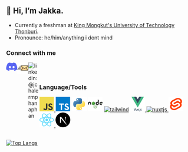 ## 👋 Hi, I’m Jakka.
- Currently a freshman at [King Mongkut's University of Technology Thonburi](https://kmutt.ac.th/).
- Pronounce: he/him/anything i dont mind


### Connect with me
<a href="https://discordapp.com/users/480228633525354506">
  <img align="left" alt="discord: @guntxjakka" width="30px" src="https://raw.githubusercontent.com/gxjakkap/gxjakkap/main/img/discord.svg" />
</a>
<a href="mailto:gunt@guntxjakka.me">
  <img align="left" alt="mail: gunt@guntxjakka.me" width="30px" src="https://raw.githubusercontent.com/gxjakkap/gxjakkap/main/img/email.png" />
</a>
<a href="https://www.linkedin.com/in/jchalermphanaphan/">
  <img align="left" alt="linkedin: @jchalermphanaphan" width="30px" src="https://raw.githubusercontent.com/rahuldkjain/github-profile-readme-generator/master/src/images/icons/Social/linked-in-alt.svg" />
</a>
<br />
<br />

### Language/Tools
<a href="https://developer.mozilla.org/en-US/docs/Web/JavaScript" target="_blank" rel="noreferrer"> <img src="https://raw.githubusercontent.com/devicons/devicon/master/icons/javascript/javascript-original.svg" alt="javascript" width="40" height="40"/> </a>
<a href="https://www.typescriptlang.org/" target="_blank" rel="noreferrer"> <img src="https://raw.githubusercontent.com/devicons/devicon/master/icons/typescript/typescript-original.svg" alt="typescript" width="40" height="40"/></a>
<a href="https://www.python.org" target="_blank" rel="noreferrer"> <img src="https://raw.githubusercontent.com/devicons/devicon/master/icons/python/python-original.svg" alt="python" width="40" height="40"/></a>
<a href="https://nodejs.org" target="_blank" rel="noreferrer"> <img src="https://raw.githubusercontent.com/devicons/devicon/master/icons/nodejs/nodejs-original-wordmark.svg" alt="nodejs" width="40" height="40"/></a>
<a href="https://tailwindcss.com/" target="_blank" rel="noreferrer"> <img src="https://www.vectorlogo.zone/logos/tailwindcss/tailwindcss-icon.svg" alt="tailwind" width="40" height="40"/></a>
<a href="https://vuejs.org/" target="_blank" rel="noreferrer"> <img src="https://raw.githubusercontent.com/devicons/devicon/master/icons/vuejs/vuejs-original-wordmark.svg" alt="vuejs" width="40" height="40"/> </a>
<a href="https://nuxtjs.org/" target="_blank" rel="noreferrer"> <img src="https://www.vectorlogo.zone/logos/nuxtjs/nuxtjs-icon.svg" alt="nuxtjs" width="40" height="40"/> </a>
<a href="https://svelte.dev/" target="_blank" rel="noreferrer"> <img src="https://raw.githubusercontent.com/sveltejs/branding/master/svelte-logo.svg" alt="nuxtjs" width="40" height="40"/> </a>
<a href="https://reactjs.org/" target="_blank" rel="noreferrer"> <img src="https://raw.githubusercontent.com/devicons/devicon/master/icons/react/react-original.svg" alt="react" width="40" height="40"/> </a>
<a href="https://nextjs.org/" target="_blank" rel="noreferrer"> <img src="https://raw.githubusercontent.com/devicons/devicon/master/icons/nextjs/nextjs-original.svg" alt="nextjs" width="40" height="40"/> </a>
<br />
<br />



[![Top Langs](https://github-readme-stats.vercel.app/api/top-langs/?username=gxjakkap&layout=compact&theme=dark)](https://github.com/anuraghazra/github-readme-stats)
